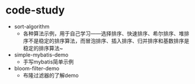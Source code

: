 # code-study

- sort-algorithm
    - 各种算法示例，用于自己学习——选择排序、快速排序、希尔排序、堆排序不是稳定的排序算法，而冒泡排序、插入排序、归并排序和基数排序是稳定的排序算法~
- simple-mybatis-demo
    - 手写mybatis简单示例
- bloom-filter-demo
    - 布隆过滤器的了解demo
